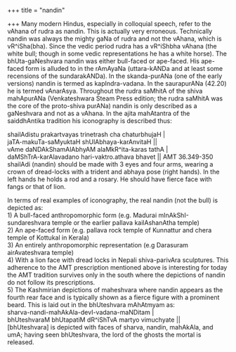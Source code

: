 +++
title = "nandin"

+++
Many modern Hindus, especially in colloquial speech, refer to the vAhana
of rudra as nandin. This is actually very erroneous. Technically nandin
was always the mighty gaNa of rudra and not the vAhana, which is
vR^iSha(bha). Since the vedic period rudra has a vR^iShbha vAhana (the
white bull; though in some vedic representations he has a white horse).
The bhUta-gaNeshvara nandin was either bull-faced or ape-faced. His
ape-faced form is alluded to in the rAmAyaNa (uttara-kANDa and at least
some recensions of the sundarakANDa). In the skanda-purANa (one of the
early versions) nandin is termed as kapIndra-vadana. In the saurapurANa
(42.20) he is termed vAnarAsya. Throughout the rudra saMhitA of the
shiva mahApurANa (Venkateshwara Steam Press edition; the rudra saMhitA
was the core of the proto-shiva purANa) nandin is only described as a
gaNeshvara and not as a vAhana. In the ajita mahAtantra of the
saiddhAntika tradition his iconography is described thus:

shailAdistu prakartvayas trinetrash cha chaturbhujaH |  
jaTA-makuTa-saMyuktaH shUlAbhaya-karAnvitaH ||  
vAme daNDAkShamAlAbhyAM alaMkR^ita-karas tathA |  
daMShTrA-karAlavadano hari-vaktro.athava bhavet || AMT 36.349-350  
shailAdi (nandin) should be made with 3 eyes and four arms, wearing a
crown of dread-locks with a trident and abhaya pose (right hands). In
the left hands he holds a rod and a rosary. He should have fierce face
with fangs or that of lion.

In terms of real examples of iconography, the real nandin (not the bull)
is depicted as:  
1\) A bull-faced anthropomorphic form (e.g. Madurai
mInAkShI-sundareshvara temple or the earlier pallava kailAshanAtha
temple)  
2\) An ape-faced form (e.g. pallava rock temple of Kunnattur and chera
temple of Kottukal in Kerala)  
3\) An entirely anthropomorphic representation (e.g Darasuram
airAvateshvara temple)  
4\) With a lion face with dread locks in Nepali shiva-parivAra
sculptures. This adherence to the AMT prescription mentioned above is
interesting for today the AMT tradition survives only in the south where
the depictions of nandin do not follow its prescriptions.  
5\) The Kashmirian depictions of maheshvara where nandin appears as the
fourth rear face and is typically shown as a fierce figure with a
prominent beard. This is laid out in the bhUteshvara mAhAtmyam as:  
sharva-nandi-mahAkAla-devI-vadana-maNDitam |  
bhUteshvaraM bhUtapatiM dR^iShTvA martyo vimuchyate ||  
\[bhUteshvara\] is depicted with faces of sharva, nandin, mahAkAla, and
umA; having seen bhUteshvara, the lord of the ghosts the mortal is
released.
